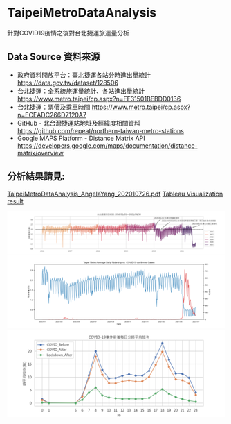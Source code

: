 # TaipeiMetroDataAnalysis
 針對COVID19疫情之後對台北捷運旅運量分析

## Data Source 資料來源
* 政府資料開放平台：臺北捷運各站分時進出量統計 https://data.gov.tw/dataset/128506
* 台北捷運：全系統旅運量統計、各站進出量統計 https://www.metro.taipei/cp.aspx?n=FF31501BEBDD0136
* 台北捷運：票價及乘車時間 https://www.metro.taipei/cp.aspx?n=ECEADC266D7120A7
* GitHub - 北台灣捷運站地址及經緯度相關資料 https://github.com/repeat/northern-taiwan-metro-stations
* Google MAPS Platform - Distance Matrix API https://developers.google.com/maps/documentation/distance-matrix/overview

## 分析結果請見: 
[TaipeiMetroDataAnalysis_AngelaYang_202010726.pdf](https://github.com/Fibercat/TaipeiMetroDataAnalysis/blob/main/TaipeiMetroDataAnalysis_AngelaYang_202010726.pdf)
[Tableau Visualization result](https://public.tableau.com/views/Taipei_Metro_under_COVID-19_20210729/COVID-19?:language=zh-TW&publish=yes&:display_count=n&:origin=viz_share_link)

![image](https://github.com/Fibercat/TaipeiMetroDataAnalysis/blob/main/charts/DailyRidership_2016to202106.png)
![image](https://github.com/Fibercat/TaipeiMetroDataAnalysis/blob/main/charts/DailyRidership_vs_Covid19Cases.png)
![image](https://github.com/Fibercat/TaipeiMetroDataAnalysis/blob/main/charts/COVID19_HourlyRoutesTripsComparison.png)

